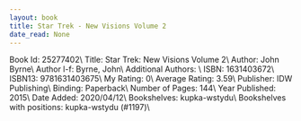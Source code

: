 ```yaml
---
layout: book
title: Star Trek - New Visions Volume 2
date_read: None
---
```


Book Id: 25277402\ 
Title: Star Trek: New Visions Volume 2\ 
Author: John Byrne\ 
Author l-f: Byrne, John\ 
Additional Authors: \ 
ISBN: 1631403672\ 
ISBN13: 9781631403675\ 
My Rating: 0\ 
Average Rating: 3.59\ 
Publisher: IDW Publishing\ 
Binding: Paperback\ 
Number of Pages: 144\ 
Year Published: 2015\ 
Date Added: 2020/04/12\ 
Bookshelves: kupka-wstydu\ 
Bookshelves with positions: kupka-wstydu (#1197)\ 

